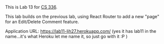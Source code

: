 This is Lab 13 for 
[CS 336](https://cs.calvin.edu/courses/cs/336/kvlinden).

This lab builds on the previous lab, using React Router to add a new "page" for an Edit/Delete Comment feature.

Application URL: https://lab11-ljh27.herokuapp.com/
(yes it has lab11 in the name...it's what Heroku let me name it, so just go with it :P )